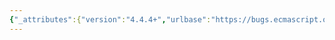 ```yaml
---
{"_attributes":{"version":"4.4.4+","urlbase":"https://bugs.ecmascript.org/","maintainer":"dherman@mozilla.com"},"bug":{"bug_id":2877,"creation_ts":"2014-05-19 10:22:00 -0700","short_desc":"7.1.3.1 has weird behavior w.r.t preceding +/- leading to ambiguity","delta_ts":"2014-06-16 13:57:10 -0700","product":"Draft for 6th Edition","component":"editorial issue","version":"Rev 24: April 27, 2014 Draft","rep_platform":"All","op_sys":"All","bug_status":"RESOLVED","resolution":"FIXED","priority":"Normal","bug_severity":"enhancement","everconfirmed":true,"reporter":{"uid":"oliver","name":"Oliver Hunt"},"assigned_to":{"uid":"allen","name":"Allen Wirfs-Brock"},"cc":"jmdyck","long_desc":[{"commentid":8556,"comment_count":0,"who":{"uid":"oliver","name":"Oliver Hunt"},"bug_when":"2014-05-19 10:22:40 -0700","thetext":"7.1.3.1 says\n \"A StringNumericLiteral that is decimal may be preceded by + or - to indicate its sign.\"\n\nBut the grammar also explicit includes +/- productions, so this would _imply_ that you could have up to two sign operators.\n\nIt also leads to weirdness handling \"Infinity\" as we explicitly state \"-Infinity\" is allowed, but don't mention \"+Infinity\" so I believe it would be reasonable to interpret this as meaning that \"+Infinity\", \"-+Infinity\", and \"--Infinity\" are allowed, _or_ because \"Infinity\" is not handled by the grammar, we could also interpret the text as not allowing those literals, and logically therefore disallowing \"+Infinity\"."},{"commentid":8558,"comment_count":1,"who":{"uid":"jmdyck","name":"Michael Dyck"},"bug_when":"2014-05-19 11:08:30 -0700","thetext":"[Changing this bug's 'Version' from Rev17 to Rev24.\nSection 7.1.3.1 didn't exist in Rev17.]"},{"commentid":8559,"comment_count":2,"who":{"uid":"jmdyck","name":"Michael Dyck"},"bug_when":"2014-05-19 11:13:58 -0700","thetext":"(In reply to comment #0)\n> 7.1.3.1 says\n>  \"A StringNumericLiteral that is decimal may be preceded by + or - to indicate\n> its sign.\"\n\nBut that's in a Note, so it's non-normative.\n\nIt would be clearer if the wording were changed from \"may be preceded by\" to something like \"may start with\". (So I think this is an editorial issue, not a technical one.)"},{"commentid":8564,"comment_count":3,"who":{"uid":"allen","name":"Allen Wirfs-Brock"},"bug_when":"2014-05-19 12:16:05 -0700","thetext":"This is old language (and as Michael points out, non-normative) that goes back to at least ES3 (it's in 9.3.1 in ES3 and ES5)\n\nI agree that the language could be made less confusing.\n\nfixed in rev25 editor's draft"},{"commentid":8957,"comment_count":4,"who":{"uid":"allen","name":"Allen Wirfs-Brock"},"bug_when":"2014-06-16 13:57:10 -0700","thetext":"in rev25"}]}}
---
```


